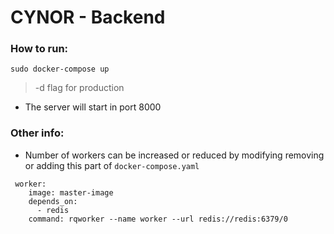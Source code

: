 # CYNOR - Backend

### How to run:
```
sudo docker-compose up
```
> -d flag for production

* The server will start in port 8000

### Other info:
* Number of workers can be increased or reduced by modifying removing or adding this part of `docker-compose.yaml`
```
 worker:
    image: master-image
    depends_on:
      - redis
    command: rqworker --name worker --url redis://redis:6379/0
```